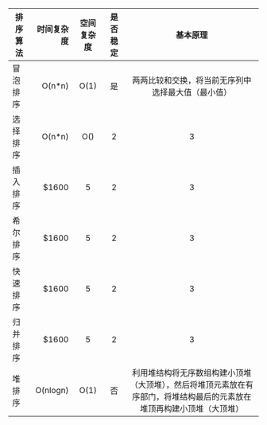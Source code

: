 | 排序算法        | 时间复杂度   |  空间复杂度  | 是否稳定| 基本原理|
| --------   | -----:  | :----:  |  :-----:  | :----:  |
| 冒泡排序      | O(n*n)  |  O(1)      |是 | 两两比较和交换，将当前无序列中选择最大值（最小值）|
| 选择排序      | O(n*n)   |   O()     |2 | 3|
| 插入排序      | $1600   |   5     |2 | 3|
| 希尔排序      | $1600   |   5     |2 | 3|
| 快速排序      | $1600   |   5     |2 | 3|
| 归并排序      | $1600   |   5     |2 | 3|
| 堆排序      | O(nlogn) |  O(1)   |否 |  利用堆结构将无序数组构建小顶堆（大顶堆），然后将堆顶元素放在有序部门，将堆结构最后的元素放在堆顶再构建小顶堆（大顶堆）|

